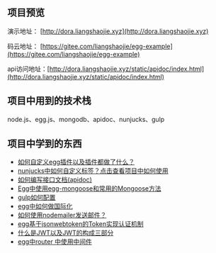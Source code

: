 ## 项目预览

演示地址： [http://dora.liangshaojie.xyz](http://dora.liangshaojie.xyz)  

码云地址： [https://gitee.com/liangshaojie/egg-example](https://gitee.com/liangshaojie/egg-example) 

api访问地址：[http://dora.liangshaojie.xyz/static/apidoc/index.html](http://dora.liangshaojie.xyz/static/apidoc/index.html)

## 项目中用到的技术栈
node.js、egg.js、mongodb、apidoc、nunjucks、gulp

## 项目中学到的东西

- [如何自定义egg插件以及插件都做了什么？](https://eggjs.org/zh-cn/advanced/plugin.html)
- [nunjucks中如何自定义标签？](https://nunjucks.bootcss.com/api.html#custom-tags)[点击查看项目中如何使用](./DoraCMS代码说明/nunjucks自定义一个请求的标签.md)
- [如何编写接口文档(apidoc)](https://apidocjs.com/#param-api)
- [Egg中使用egg-mongoose和常用的Mongoose方法](https://juejin.im/post/5c3708c26fb9a049f66c509c)
- [gulp如何配置](https://www.gulpjs.com.cn/docs/api/concepts/)
- [egg中如何做国际化](https://eggjs.org/zh-cn/core/i18n.html)
- [如何使用nodemailer发送邮件？](https://segmentfault.com/a/1190000012251328)
- [egg基于jsonwebtoken的Token实现认证机制](https://juejin.im/post/5c170f7ef265da614273ccb1)
- [什么是JWT以及JWT的构成三部分](https://www.cnblogs.com/marry215464/p/10502066.html)
- [egg中router 中使用中间件](https://eggjs.org/zh-cn/basics/middleware.html#router-%E4%B8%AD%E4%BD%BF%E7%94%A8%E4%B8%AD%E9%97%B4%E4%BB%B6)


